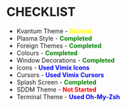 # CHECKLIST
* Kvantum Theme - <span style="color:yellow">**Started**</span>
* Plasma Style - <span style="color:green">**Completed**</span>
* Foreign Themes - <span style="color:green">**Completed**</span>
* Colours - <span style="color:green">**Completed**</span>
* Window Decorations  - <span style="color:green">**Completed**</span>
* Icons  - <span style="color:blue">**Used Vimix Icons**</span>
* Cursors  - <span style="color:blue">**Used Vimix Cursors**</span>
* Splash Screen  - <span style="color:green">**Completed**</span>
* SDDM Theme - <span style="color:red">**Not Started**</span>
* Terminal Theme  - <span style="color:blue">**Used Oh-My-Zsh**</span>
